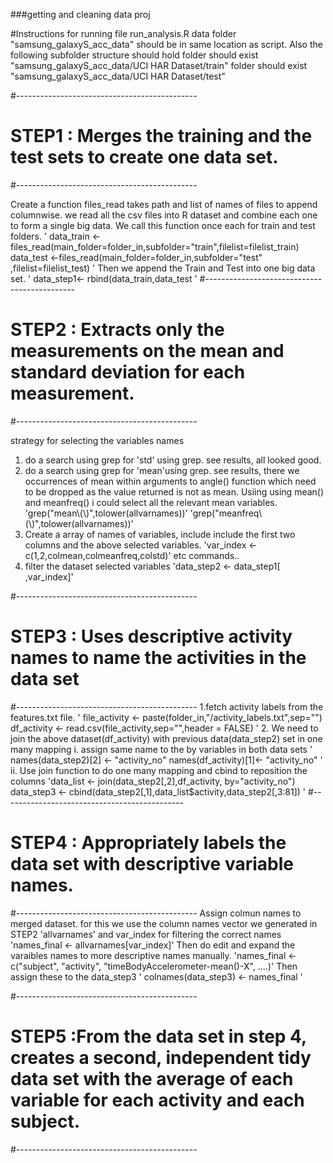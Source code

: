 ###getting and cleaning data proj

#Instructions for running file run_analysis.R
data folder "samsung_galaxyS_acc_data" should be in same 
location as script. Also the following subfolder structure should hold
folder should exist "samsung_galaxyS_acc_data/UCI HAR Dataset/train"
folder should exist "samsung_galaxyS_acc_data/UCI HAR Dataset/test"

#---------------------------------------------
# STEP1 : Merges the training and the test sets to create one data set.
#---------------------------------------------

Create a function files_read takes path and list of names of files to append columnwise.
we read all the csv files into R dataset and combine each one to form a 
single big data. We call this function once each for train and test folders.
'
data_train <-files_read(main_folder=folder_in,subfolder="train",filelist=filelist_train)
data_test  <-files_read(main_folder=folder_in,subfolder="test" ,filelist=filelist_test)
'
Then we append the Train and Test into one big data set.
'
data_step1<- rbind(data_train,data_test
'
#---------------------------------------------
# STEP2 : Extracts only the measurements on the mean and standard deviation for each measurement.
#---------------------------------------------

strategy for selecting the variables names
1. do a search using grep for 'std' using grep. see results, all looked good.
2. do a search using grep for 'mean'using grep. see results, there we occurrences of 
mean within arguments to angle() function which need to be dropped as the value returned is not
as mean. Usiing using mean() and meanfreq() i could select all the relevant mean variables.
'grep("mean\\(\\)",tolower(allvarnames))'
'grep("meanfreq\\(\\)",tolower(allvarnames))'
3. Create a array of names of variables, include include the first two columns and the above
selected variables. 'var_index <- c(1,2,colmean,colmeanfreq,colstd)' etc commands..
4. filter the dataset selected variables 'data_step2 <- data_step1[ ,var_index]'


#---------------------------------------------
# STEP3 : Uses descriptive activity names to name the activities in the data set
#---------------------------------------------
1.fetch activity labels from the features.txt file.
'
file_activity <- paste(folder_in,"/activity_labels.txt",sep="")
df_activity <- read.csv(file_activity,sep="",header = FALSE)
'
2. We need to join the above dataset(df_activity) with previous data(data_step2) set in one many mapping
	i. assign same name to the by variables in both data sets
	' names(data_step2)[2] <- "activity_no"
	names(df_activity)[1]<- "activity_no"
	'
	ii. Use join function to do one many mapping and cbind to reposition the columns
	'data_list <- join(data_step2[,2],df_activity, by="activity_no")
	data_step3 <- cbind(data_step2[,1],data_list$activity,data_step2[,3:81])
	'
#---------------------------------------------
# STEP4 : Appropriately labels the data set with descriptive variable names. 
#---------------------------------------------
Assign colmun names to merged dataset. for this we use the column names vector
we generated in STEP2 'allvarnames' and var_index for filtering the correct names
'names_final <- allvarnames[var_index]'
Then do edit and expand the varaibles names to more descriptive names manually.
'names_final <- c("subject",
"activity",
"timeBodyAccelerometer-mean()-X",
....)'
Then assign these to the data_step3
'
colnames(data_step3) <- names_final
'

#---------------------------------------------
# STEP5 :From the data set in step 4, creates a second, independent tidy data set with the average of each variable for each activity and each subject.
#---------------------------------------------
